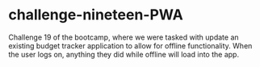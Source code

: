 # challenge-nineteen-PWA
Challenge 19 of the bootcamp, where we were tasked with update an existing budget tracker application to allow for offline functionality. When the user logs on, anything they did while offline will load into the app.
